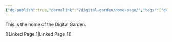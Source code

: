```yaml
---
{"dg-publish":true,"permalink":"/digital-garden/home-page/","tags":["gardenEntry"],"created":"2025-03-13T18:10:47.850-06:00","updated":"2025-03-13T18:29:38.634-06:00"}
---
```


This is the home of the Digital Garden.

[[Linked Page 1\|Linked Page 1]]


